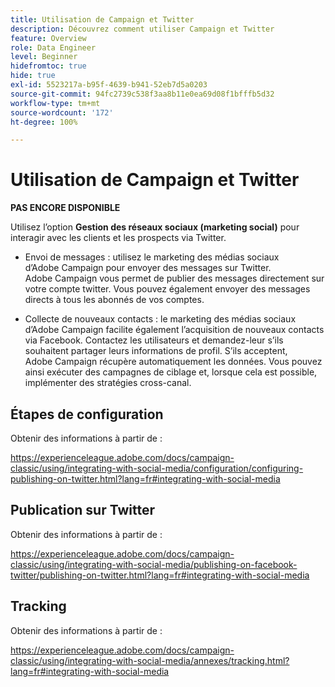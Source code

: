 ```yaml
---
title: Utilisation de Campaign et Twitter
description: Découvrez comment utiliser Campaign et Twitter
feature: Overview
role: Data Engineer
level: Beginner
hidefromtoc: true
hide: true
exl-id: 5523217a-b95f-4639-b941-52eb7d5a0203
source-git-commit: 94fc2739c538f3aa8b11e0ea69d08f1bfffb5d32
workflow-type: tm+mt
source-wordcount: '172'
ht-degree: 100%

---
```


# Utilisation de Campaign et Twitter

**PAS ENCORE DISPONIBLE**

Utilisez l’option **Gestion des réseaux sociaux (marketing social)** pour interagir avec les clients et les prospects via Twitter.

* Envoi de messages : utilisez le marketing des médias sociaux d’Adobe Campaign pour envoyer des messages sur Twitter. Adobe Campaign vous permet de publier des messages directement sur votre compte twitter. Vous pouvez également envoyer des messages directs à tous les abonnés de vos comptes.

* Collecte de nouveaux contacts : le marketing des médias sociaux d’Adobe Campaign facilite également l’acquisition de nouveaux contacts via Facebook. Contactez les utilisateurs et demandez-leur s’ils souhaitent partager leurs informations de profil. S’ils acceptent, Adobe Campaign récupère automatiquement les données. Vous pouvez ainsi exécuter des campagnes de ciblage et, lorsque cela est possible, implémenter des stratégies cross-canal.

## Étapes de configuration

Obtenir des informations à partir de :

https://experienceleague.adobe.com/docs/campaign-classic/using/integrating-with-social-media/configuration/configuring-publishing-on-twitter.html?lang=fr#integrating-with-social-media


## Publication sur Twitter

Obtenir des informations à partir de :

https://experienceleague.adobe.com/docs/campaign-classic/using/integrating-with-social-media/publishing-on-facebook-twitter/publishing-on-twitter.html?lang=fr#integrating-with-social-media


## Tracking

Obtenir des informations à partir de :

https://experienceleague.adobe.com/docs/campaign-classic/using/integrating-with-social-media/annexes/tracking.html?lang=fr#integrating-with-social-media

